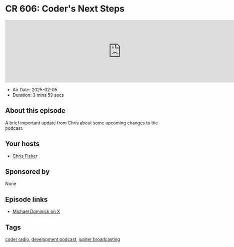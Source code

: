 # CR 606: Coder's Next Steps

<iframe src="https://player.fireside.fm/v2/MLf2ZzhC+tfwjcV-v?theme=dark" width="740" height="200" frameborder="0" scrolling="no"></iframe>

* Air Date: 2025-02-05
* Duration: 3 mins 59 secs

## About this episode

A brief important update from Chris about some upcoming changes to the podcast.

## Your hosts
* [Chris Fisher](https://coder.show/hosts/chrislas)

## Sponsored by

None



## Episode links

  * [Michael Dominick on X](https://x.com/dominucco "Michael Dominick on X")



## Tags

[coder radio](https://coder.show/tags/coder%20radio), [development podcast](https://coder.show/tags/development%20podcast), [jupiter broadcasting](https://coder.show/tags/jupiter%20broadcasting)